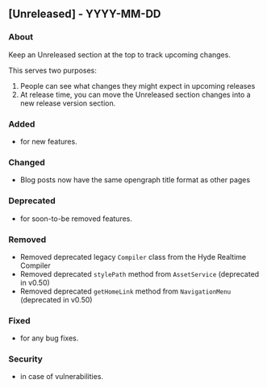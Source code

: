 ## [Unreleased] - YYYY-MM-DD

### About

Keep an Unreleased section at the top to track upcoming changes.

This serves two purposes:

1. People can see what changes they might expect in upcoming releases
2. At release time, you can move the Unreleased section changes into a new release version section.

### Added
- for new features.

### Changed
- Blog posts now have the same opengraph title format as other pages

### Deprecated
- for soon-to-be removed features.

### Removed
- Removed deprecated legacy `Compiler` class from the Hyde Realtime Compiler
- Removed deprecated `stylePath` method from `AssetService` (deprecated in v0.50)
- Removed deprecated `getHomeLink` method from `NavigationMenu` (deprecated in v0.50)

### Fixed
- for any bug fixes.

### Security
- in case of vulnerabilities.
